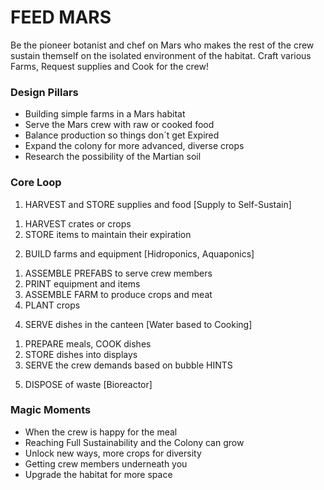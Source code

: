 FEED MARS
=========
Be the pioneer botanist and chef on Mars who makes the rest of the crew sustain themself on the isolated environment of the habitat. Craft various Farms, Request supplies and Cook for the crew!


### Design Pillars
- Building simple farms in a Mars habitat
- Serve the Mars crew with raw or cooked food
- Balance production so things don´t get Expired
- Expand the colony for more advanced, diverse crops
- Research the possibility of the Martian soil

### Core Loop
1. HARVEST and STORE supplies and food [Supply to Self-Sustain]
  1) HARVEST crates or crops
  2) STORE items to maintain their expiration
2. BUILD farms and equipment [Hidroponics, Aquaponics]
  1) ASSEMBLE PREFABS to serve crew members
  2) PRINT equipment and items
  3) ASSEMBLE FARM to produce crops and meat
  4) PLANT crops
4. SERVE dishes in the canteen [Water based to Cooking]
  1) PREPARE meals, COOK dishes
  2) STORE dishes into displays
  3) SERVE the crew demands based on bubble HINTS
5. DISPOSE of waste [Bioreactor]


### Magic Moments
- When the crew is happy for the meal
- Reaching Full Sustainability and the Colony can grow
- Unlock new ways, more crops for diversity 
- Getting crew members underneath you
- Upgrade the habitat for more space
